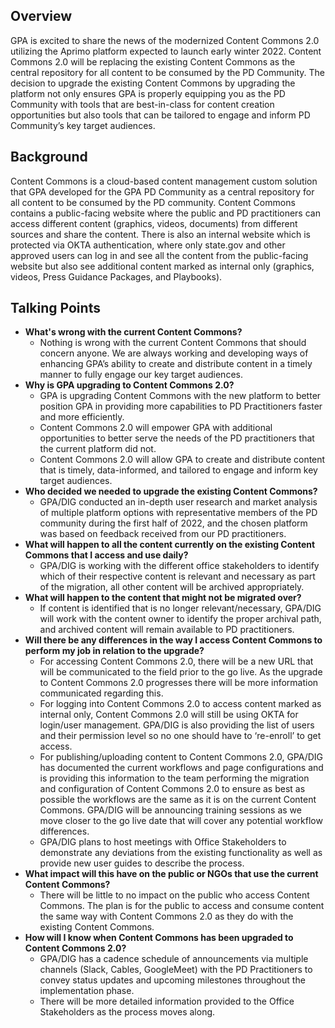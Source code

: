 ## Overview

GPA is excited to share the news of the modernized Content Commons 2.0 utilizing the Aprimo platform expected to launch early winter 2022. Content Commons 2.0 will be replacing the existing Content Commons as the central repository for all content to be consumed by the PD Community. The decision to upgrade the existing Content Commons by upgrading the platform not only ensures GPA is properly equipping you as the PD Community with tools that are best-in-class for content creation opportunities but also tools that can be tailored to engage and inform PD Community’s key target audiences.

## Background

Content Commons is a cloud-based content management custom solution that GPA developed for the GPA PD Community as a central repository for all content to be consumed by the PD community. Content Commons contains a public-facing website where the public and PD practitioners can access different content (graphics, videos, documents) from different sources and share the content. There is also an internal website which is protected via OKTA authentication, where only state.gov and other approved users can log in and see all the content from the public-facing website but also see additional content marked as internal only (graphics, videos, Press Guidance Packages, and Playbooks).

## Talking Points

- **What's wrong with the current Content Commons?**
  - Nothing is wrong with the current Content Commons that should concern anyone. We are always working and developing ways of enhancing GPA’s ability to create and distribute content in a timely manner to fully engage our key target audiences.
- **Why is GPA upgrading to Content Commons 2.0?**
  - GPA is upgrading Content Commons with the new platform to better position GPA in providing more capabilities to PD Practitioners faster and more efficiently.
  - Content Commons 2.0 will empower GPA with additional opportunities to better serve the needs of the PD practitioners that the current platform did not.
  - Content Commons 2.0 will allow GPA to create and distribute content that is timely, data-informed, and tailored to engage and inform key target audiences.
- **Who decided we needed to upgrade the existing Content Commons?**
  - GPA/DIG conducted an in-depth user research and market analysis of multiple platform options with representative members of the PD community during the first half of 2022, and the chosen platform was based on feedback received from our PD practitioners.
- **What will happen to all the content currently on the existing Content Commons that I access and use daily?**
  - GPA/DIG is working with the different office stakeholders to identify which of their respective content is relevant and necessary as part of the migration, all other content will be archived appropriately.
- **What will happen to the content that might not be migrated over?**
  - If content is identified that is no longer relevant/necessary, GPA/DIG will work with the content owner to identify the proper archival path, and archived content will remain available to PD practitioners.
- **Will there be any differences in the way I access Content Commons to perform my job in relation to the upgrade?**
  - For accessing Content Commons 2.0, there will be a new URL that will be communicated to the field prior to the go live. As the upgrade to Content Commons 2.0 progresses there will be more information communicated regarding this.
  - For logging into Content Commons 2.0 to access content marked as internal only, Content Commons 2.0 will still be using OKTA for login/user management. GPA/DIG is also providing the list of users and their permission level so no one should have to ‘re-enroll’ to get access.
  - For publishing/uploading content to Content Commons 2.0, GPA/DIG has documented the current workflows and page configurations and is providing this information to the team performing the migration and configuration of Content Commons 2.0 to ensure as best as possible the workflows are the same as it is on the current Content Commons. GPA/DIG will be announcing training sessions as we move closer to the go live date that will cover any potential workflow differences.
  - GPA/DIG plans to host meetings with Office Stakeholders to demonstrate any deviations from the existing functionality as well as provide new user guides to describe the process.
- **What impact will this have on the public or NGOs that use the current Content Commons?**
  - There will be little to no impact on the public who access Content Commons. The plan is for the public to access and consume content the same way with Content Commons 2.0 as they do with the existing Content Commons.
- **How will I know when Content Commons has been upgraded to Content Commons 2.0?**
  - GPA/DIG has a cadence schedule of announcements via multiple channels (Slack, Cables, GoogleMeet) with the PD Practitioners to convey status updates and upcoming milestones throughout the implementation phase.
  - There will be more detailed information provided to the Office Stakeholders as the process moves along.
